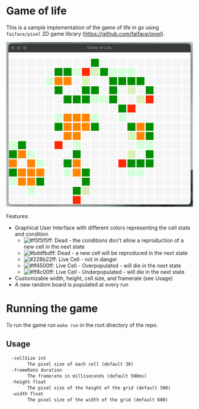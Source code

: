 # Game of life

This is a sample implementation of the game of life in go using `faiface/pixel` 2D game library (https://github.com/faiface/pixel).

![](./docs/sample.gif)

Features:
- Graphical User Interface with different colors representing the cell state and condition
  - ![#f5f5f5ff](http://via.placeholder.com/15/f5f5f5ff/000000?text=+): Dead - the conditions don't allow a reproduction of a new cell in the next state
  - ![#bddfbdff](http://via.placeholder.com/15/bddfbddf/000000?text=+): Dead - a new cell will be reproduced in the next state
  - ![#228b22ff](http://via.placeholder.com/15/228b22ff/000000?text=+): Live Cell - not in danger
  - ![#ff4500ff](http://via.placeholder.com/15/ff4500ff/000000?text=+): Live Cell - Overpopulated - will die in the next state
  - ![#ff8c00ff](http://via.placeholder.com/15/ff8c00ff/000000?text=+): Live Cell - Underpopulated - will die in the next state
- Customizable width, height, cell size, and framerate (see Usage)
- A new random board is populated at every run

# Running the game

To run the game run `make run` in the root directory of the repo.

## Usage
```
  -cellSize int
    	The pixel size of each cell (default 30)
  -frameRate duration
    	The framerate in milliseconds (default 500ms)
  -height float
    	The pixel size of the height of the grid (default 300)
  -width float
    	The pixel size of the width of the grid (default 600)
```
